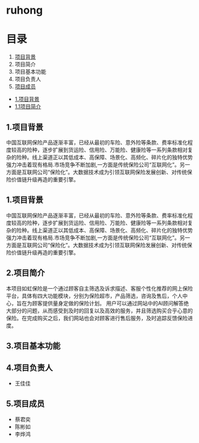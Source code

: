 # ruhong
# 目录
 1. [项目背景](#1)
 2. 项目简介
 3. 项目基本功能
 4. 项目负责人
 5. [项目成员](#5)

* [1.项目背景](#1)
* [1.1项目简介](#1.1)

<h2 id="1">1.项目背景</h2>中国互联网保险产品逐渐丰富，已经从最初的车险、意外险等条款、费率标准化程度较高的险种，逐步扩展到货运险、信用险、万能险、健康险等一系列条款相对复杂的险种。线上渠道正以其低成本、高保障、场景化、高频化、碎片化的独特优势强力冲击着现有格局.市场竞争不断加剧,一方面是传统保险公司“互联网化”。另一方面是互联网公司“保险化”。大数据技术成为引领互联网保险发展创新、对传统保险价值链升级再造的重要引擎。

## 1.项目背景
   中国互联网保险产品逐渐丰富，已经从最初的车险、意外险等条款、费率标准化程度较高的险种，逐步扩展到货运险、信用险、万能险、健康险等一系列条款相对复杂的险种。线上渠道正以其低成本、高保障、场景化、高频化、碎片化的独特优势强力冲击着现有格局.市场竞争不断加剧,一方面是传统保险公司“互联网化”。另一方面是互联网公司“保险化”。大数据技术成为引领互联网保险发展创新、对传统保险价值链升级再造的重要引擎。
   
## 2.项目简介
   本项目如虹保险是一个通过顾客自主筛选及诉求描述、客服个性化推荐的网上保险平台，具体有四大功能模块，分别为保险超市，产品筛选，咨询及售后，个人中心，旨在为顾客提供量身定做的保险计划。
用户可以通过网站中的AI顾问解答绝大部分的问题，从而感受到及时的回复以及高效的服务，并且筛选购买合乎心意的保险。在完成购买之后，我们网站也会对顾客进行售后服务，及时追踪反馈保险进度。

## 3.项目基本功能
   
 
## 4.项目负责人
* 王佳佳

## 5.项目成员
* 蔡君奕
* 陈彬如
* 李烨鸿
